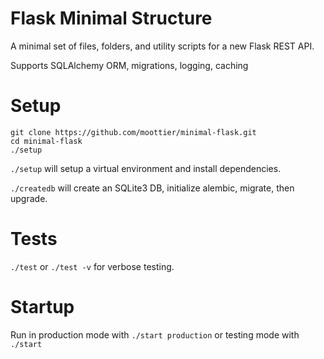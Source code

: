 # Flask Minimal Structure
A minimal set of files, folders, and utility scripts for a new Flask REST API.

Supports SQLAlchemy ORM, migrations, logging, caching

# Setup
```
git clone https://github.com/moottier/minimal-flask.git
cd minimal-flask
./setup
```

`./setup` will setup a virtual environment and install dependencies.

`./createdb` will create an SQLite3 DB, initialize alembic, migrate, then upgrade.

# Tests
`./test` or `./test -v` for verbose testing.

# Startup
Run in production mode with `./start production` or testing mode with `./start`
